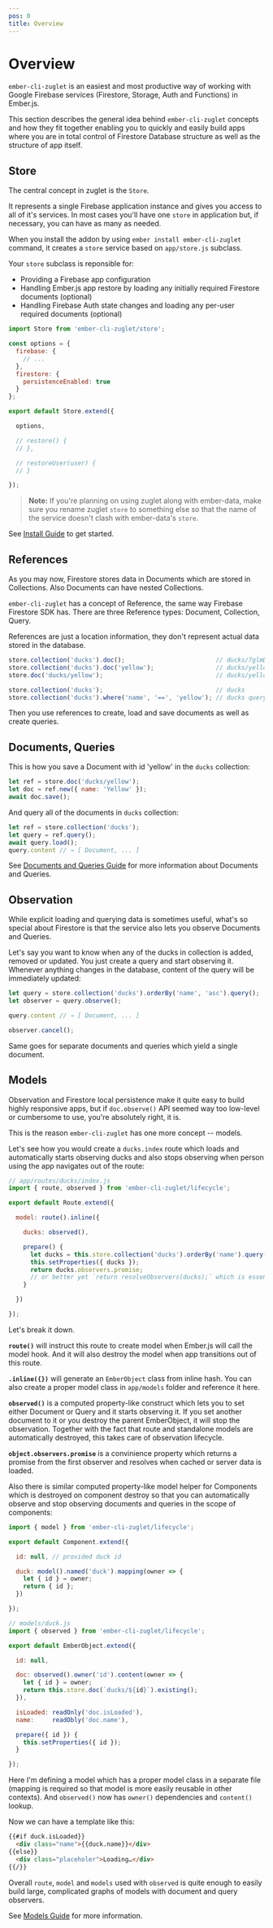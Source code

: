```yaml
---
pos: 0
title: Overview
---
```


# Overview

`ember-cli-zuglet` is an easiest and most productive way of working with Google Firebase services (Firestore, Storage, Auth and Functions) in Ember.js.

This section describes the general idea behind `ember-cli-zuglet` concepts and how they fit together enabling you to quickly and easily build apps where you are in total control of Firestore Database structure as well as the structure of app itself.

## Store

The central concept in zuglet is the `Store`.

It represents a single Firebase application instance and gives you access to all of it's services. In most cases you'll have one `store` in application but, if necessary, you can have as many as needed.

When you install the addon by using `ember install ember-cli-zuglet` command, it creates a `store` service based on `app/store.js` subclass.

Your `store` subclass is reponsible for:

* Providing a Firebase app configuration
* Handling Ember.js app restore by loading any initially required Firestore documents (optional)
* Handling Firebase Auth state changes and loading any per-user required documents (optional)

``` javascript
import Store from 'ember-cli-zuglet/store';

const options = {
  firebase: {
    // ...
  },
  firestore: {
    persistenceEnabled: true
  }
};

export default Store.extend({

  options,

  // restore() {
  // },

  // restoreUser(user) {
  // }

});
```

> **Note:** If you're planning on using zuglet along with ember-data, make sure you rename zuglet `store` to something else so that the name of the service doesn't clash with ember-data's `store`.

See [Install Guide](guides/install) to get started.

## References

As you may now, Firestore stores data in Documents which are stored in Collections. Also Documents can have nested Collections.

`ember-cli-zuglet` has a concept of Reference, the same way Firebase Firestore SDK has. There are three Reference types: Document, Collection, Query.

References are just a location information, they don't represent actual data stored in the database.

``` javascript
store.collection('ducks').doc();                         // ducks/7glmDmR9ah4SlOXxtrLa (generated id)
store.collection('ducks').doc('yellow');                 // ducks/yellow
store.doc('ducks/yellow');                               // ducks/yellow
```

``` javascript
store.collection('ducks');                               // ducks
store.collection('ducks').where('name', '==', 'yellow'); // ducks query
```

Then you use references to create, load and save documents as well as create queries.

## Documents, Queries

This is how you save a Document with id 'yellow' in the `ducks` collection:

``` javascript
let ref = store.doc('ducks/yellow');
let doc = ref.new({ name: 'Yellow' });
await doc.save();
```

And query all of the documents in `ducks` collection:

``` javascript
let ref = store.collection('ducks');
let query = ref.query();
await query.load();
query.content // → [ Document, ... ]
```

See [Documents and Queries Guide](guides/documents-and-queries) for more information about Documents and Queries.

## Observation

While explicit loading and querying data is sometimes useful, what's so special about Firestore is that the service also lets you observe Documents and Queries.

Let's say you want to know when any of the ducks in collection is added, removed or updated. You just create a query and start observing it. Whenever anything changes in the database, content of the query will be immediately updated:

``` javascript
let query = store.collection('ducks').orderBy('name', 'asc').query();
let observer = query.observe();

query.content // → [ Document, ... ]

observer.cancel();
```

Same goes for separate documents and queries which yield a single document.

## Models

Observation and Firestore local persistence make it quite easy to build highly responsive apps, but if `doc.observe()` API seemed way too low-level or cumbersome to use, you're absolutely right, it is.

This is the reason `ember-cli-zuglet` has one more concept -- models.

Let's see how you would create a `ducks.index` route which loads and automatically starts observing ducks and also stops observing when person using the app navigates out of the route:

``` javascript
// app/routes/ducks/index.js
import { route, observed } from 'ember-cli-zuglet/lifecycle';

export default Route.extend({

  model: route().inline({

    ducks: observed(),

    prepare() {
      let ducks = this.store.collection('ducks').orderBy('name').query();
      this.setProperties({ ducks });
      return ducks.observers.promise;
      // or better yet `return resolveObservers(ducks);` which is essentially the same
    }

  })

});
```

Let's break it down.

**`route()`** will instruct this route to create model when Ember.js will call the model hook. And it will also destroy the model when app transitions out of this route.

**`.inline({})`** will generate an `EmberObject` class from inline hash. You can also create a proper model class in `app/models` folder and reference it here.

**`observed()`** is a computed property-like construct which lets you to set either Document or Query and it starts observing it. If you set another document to it or you destroy the parent EmberObject, it will stop the observation. Together with the fact that route and standalone models are automatically destroyed, this takes care of observation lifecycle.

**`object.observers.promise`** is a convinience property which returns a promise from the first observer and resolves when cached or server data is loaded.

Also there is similar computed property-like model helper for Components which is destroyed on component destroy so that you can automatically observe and stop observing documents and queries in the scope of components:

``` javascript
import { model } from 'ember-cli-zuglet/lifecycle';

export default Component.extend({

  id: null, // provided duck id

  duck: model().named('duck').mapping(owner => {
    let { id } = owner;
    return { id };
  })

});
```

``` javascript
// models/duck.js
import { observed } from 'ember-cli-zuglet/lifecycle';

export default EmberObject.extend({

  id: null,

  doc: observed().owner('id').content(owner => {
    let { id } = owner;
    return this.store.doc(`ducks/${id}`).existing();
  }),

  isLoaded: readOnly('doc.isLoaded'),
  name:     readObly('doc.name'),

  prepare({ id }) {
    this.setProperties({ id });
  }

});
```

Here I'm defining a model which has a proper model class in a separate file (mapping is required so that model is more easily reusable in other contexts). And `observed()` now has `owner()` dependencies and `content()` lookup.

Now we can have a template like this:

``` html
{{#if duck.isLoaded}}
  <div class="name">{{duck.name}}</div>
{{else}}
  <div class="placeholer">Loading…</div>
{{/}}
```

Overall `route`, `model` and `models` used with `observed` is quite enough to easily build large, complicated graphs of models with document and query observers.

See [Models Guide](guides/models) for more information.
